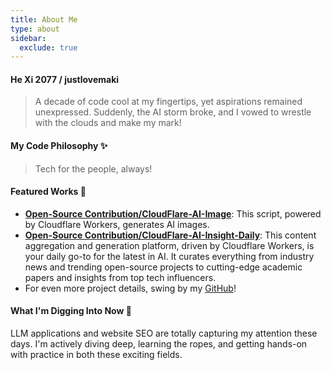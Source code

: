```yaml
---
title: About Me
type: about
sidebar:
  exclude: true
---
```

#### He Xi 2077 / justlovemaki

> A decade of code cool at my fingertips, yet aspirations remained unexpressed. Suddenly, the AI storm broke, and I vowed to wrestle with the clouds and make my mark!

#### My Code Philosophy ✨

> Tech for the people, always!

#### Featured Works 🚀

*   **[Open-Source Contribution/CloudFlare-AI-Image](https://github.com/justlovemaki/CloudFlare-AI-Image)**: This script, powered by Cloudflare Workers, generates AI images.
*   **[Open-Source Contribution/CloudFlare-AI-Insight-Daily](https://github.com/justlovemaki/CloudFlare-AI-Insight-Daily)**: This content aggregation and generation platform, driven by Cloudflare Workers, is your daily go-to for the latest in AI. It curates everything from industry news and trending open-source projects to cutting-edge academic papers and insights from top tech influencers.
*   For even more project details, swing by my [GitHub](https://github.com/justlovemaki)!

#### What I'm Digging Into Now 🌱

LLM applications and website SEO are totally capturing my attention these days. I'm actively diving deep, learning the ropes, and getting hands-on with practice in both these exciting fields.